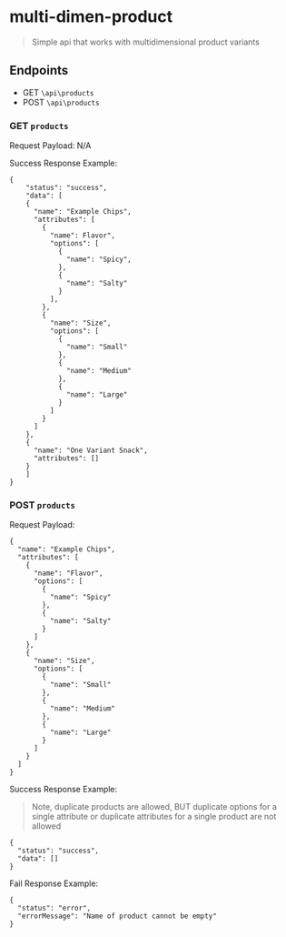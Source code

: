 # multi-dimen-product
> Simple api that works with multidimensional product variants

## Endpoints
- GET  `\api\products`
- POST `\api\products`

### GET `products`

Request Payload: N/A

Success Response Example: 

```
{
	"status": "success",
	"data": [
    {
      "name": "Example Chips",
      "attributes": [
        {
          "name": Flavor",
          "options": [
            {
              "name": "Spicy",
            },
            {
              "name": "Salty"
            }
          ],
        },
        {
          "name": "Size",
          "options": [
            {
              "name": "Small"
            },
            {
              "name": "Medium"
            },
            {
              "name": "Large"
            }
          ]
        }
      ]
    },
    {
      "name": "One Variant Snack",
      "attributes": []
    }
	]
}
```

### POST `products`

Request Payload:

```
{
  "name": "Example Chips",
  "attributes": [
    {
      "name": "Flavor",
      "options": [
        {
          "name": "Spicy"
        },
        {
          "name": "Salty"
        }
      ]
    },
    {
      "name": "Size",
      "options": [
        {
          "name": "Small"
        },
        {
          "name": "Medium"
        },
        {
          "name": "Large"
        }
      ]
    }
  ]
}
```

Success Response Example:

> Note, duplicate products are allowed, BUT duplicate options for a single attribute or duplicate attributes for a single product are not allowed

```
{
  "status": "success",
  "data": []
}
```

Fail Response Example:

```
{
  "status": "error",
  "errorMessage": "Name of product cannot be empty"
}
